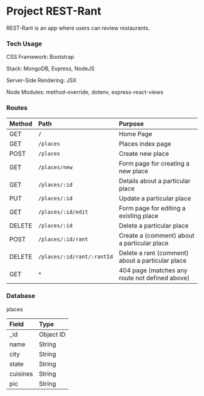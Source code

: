 # Project REST-Rant

REST-Rant is an app where users can review restaurants.

### Tech Usage

CSS Framework: Bootstrap

Stack: MongoDB, Express, NodeJS

Server-Side Rendering: JSX

Node Modules: method-override, dotenv, express-react-views

### Routes

|  Method      |  Path      |  Purpose      |
|:-------------|:-----------|:--------------|
|  GET        |  `/`        |  Home Page     |
|  GET        |  `/places`  |  Places index page  |
|  POST       |  `/places`  |  Create new place  |
|  GET        |  `/places/new`  |  Form page for creating a new place  |
|  GET        |  `/places/:id`  |  Details about a particular place  |
|  PUT        |  `/places/:id`  |  Update a particular place  |
|  GET        |  `/places/:id/edit`  |  Form page for editing a existing place  |
|  DELETE     |  `/places/:id`  |  Delete a particular place  |
|  POST       |  `/places/:id/rant`  |  Create a (comment) about a particular place  |
|  DELETE     |  `/places/:id/rant/:rantId`  |  Delete a rant (comment) about a particular place  |
|  GET        |  `*`        |  404 page (matches any route not defined above)  |

### Database

places

|  Field  |  Type  |
|:--------|:-------|
|  _id    |  Object ID  |
|  name   |  String  |
|  city   |  String  |
|  state  |  String  |
|  cuisines  |  String  |
|  pic    |  String  |